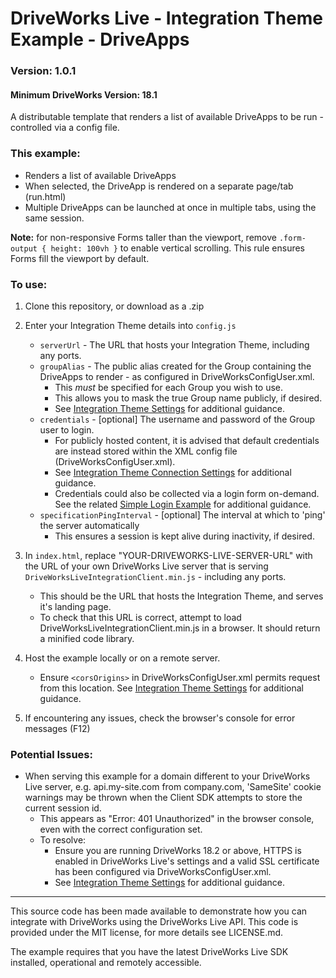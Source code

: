 # DriveWorks Live - Integration Theme Example - DriveApps
### Version: 1.0.1
#### Minimum DriveWorks Version: 18.1

A distributable template that renders a list of available DriveApps to be run - controlled via a config file.

### This example:
- Renders a list of available DriveApps
- When selected, the DriveApp is rendered on a separate page/tab (run.html)
- Multiple DriveApps can be launched at once in multiple tabs, using the same session.

**Note:** for non-responsive Forms taller than the viewport, remove `.form-output { height: 100vh }` to enable vertical scrolling. This rule ensures Forms fill the viewport by default.

### To use:
1. Clone this repository, or download as a .zip

2. Enter your Integration Theme details into `config.js`
    * `serverUrl` - The URL that hosts your Integration Theme, including any ports.
    * `groupAlias` - The public alias created for the Group containing the DriveApps to render - as configured in DriveWorksConfigUser.xml.
        * This *must* be specified for each Group you wish to use.
        * This allows you to mask the true Group name publicly, if desired.
        * See [Integration Theme Settings](https://docs.driveworkspro.com/Topic/IntegrationThemeSettings) for additional guidance.
    * `credentials` - [optional] The username and password of the Group user to login.
        * For publicly hosted content, it is advised that default credentials are instead stored within the XML config file (DriveWorksConfigUser.xml).
        * See [Integration Theme Connection Settings](https://docs.driveworkspro.com/Topic/IntegrationThemeSettings#Connection-Settings) for additional guidance.
        * Credentials could also be collected via a login form on-demand. See the related [Simple Login Example](https://github.com/DriveWorks/IntegrationThemeExample-SimpleLogin) for additional guidance.
    * `specificationPingInterval` - [optional] The interval at which to 'ping' the server automatically
        * This ensures a session is kept alive during inactivity, if desired.

3. In `index.html`, replace "YOUR-DRIVEWORKS-LIVE-SERVER-URL" with the URL of your own DriveWorks Live server that is serving `DriveWorksLiveIntegrationClient.min.js` - including any ports.
    * This should be the URL that hosts the Integration Theme, and serves it's landing page.
    * To check that this URL is correct, attempt to load DriveWorksLiveIntegrationClient.min.js in a browser. It should return a minified code library.

4. Host the example locally or on a remote server.
    * Ensure `<corsOrigins>` in DriveWorksConfigUser.xml permits request from this location.
    See [Integration Theme Settings](https://docs.driveworkspro.com/Topic/IntegrationThemeSettings) for additional guidance.

5. If encountering any issues, check the browser's console for error messages (F12)

### Potential Issues:
* When serving this example for a domain different to your DriveWorks Live server, e.g. api.my-site.com from company.com, 'SameSite' cookie warnings may be thrown when the Client SDK attempts to store the current session id.
    * This appears as "Error: 401 Unauthorized" in the browser console, even with the correct configuration set. 
    * To resolve:
        * Ensure you are running DriveWorks 18.2 or above, HTTPS is enabled in DriveWorks Live's settings and a valid SSL certificate has been configured via DriveWorksConfigUser.xml.
        * See [Integration Theme Settings](https://docs.driveworkspro.com/Topic/IntegrationThemeSettings) for additional guidance.

---

This source code has been made available to demonstrate how you can integrate with DriveWorks using the DriveWorks Live API.
This code is provided under the MIT license, for more details see LICENSE.md.

The example requires that you have the latest DriveWorks Live SDK installed, operational and remotely accessible.
